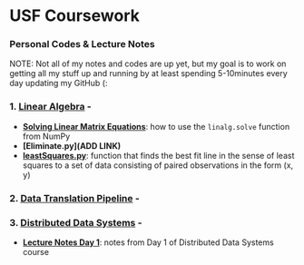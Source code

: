 # USF Coursework

### Personal Codes & Lecture Notes

NOTE: Not all of my notes and codes are up yet, but my goal is to work on getting all my stuff up and running by at least spending 5-10minutes every day updating my GitHub (:

### 1. [Linear Algebra](https://github.com/t2liu/usf_personal/tree/master/linearalgebra) -
- **[Solving Linear Matrix Equations](https://github.com/t2liu/usf_personal/blob/master/linearalgebra/linalg.solve.py)**: how to use the `linalg.solve` function from NumPy
- **[Eliminate.py](ADD LINK)**
- **[leastSquares.py](https://github.com/t2liu/usf_personal/blob/master/linearalgebra/leastSquares.py)**: function that finds the best fit line in the sense of least squares to a set of data consisting of paired observations in the form (x, y)

### 2. [Data Translation Pipeline]() -  

### 3. [Distributed Data Systems](https://github.com/t2liu/usf_personal/tree/master/distributeddatasystems) - 
- **[Lecture Notes Day 1](https://github.com/t2liu/usf_personal/blob/master/distributeddatasystems/Lecture%20Notes%20Day%201-%20Distributed%20Data%20Systems.ipynb)**: notes from Day 1 of Distributed Data Systems course
